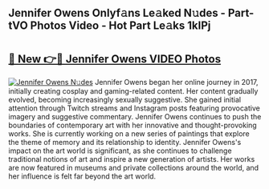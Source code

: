 ## Jennifer Owens Onlyf𝚊ns Le𝚊ked N𝚞des - Part-tVO Photos Video - Hot Part Le𝚊ks 1kIPj

# <h2><a href="http://ac32813.deff.icu/?id=Jennifer+Owens">🔗 New 👉🔴 Jennifer Owens VIDEO Photos</a></h2>

[![Jennifer Owens N𝚞des](https://i.imgur.com/rIISA9y.gif)](http://ac32813.deff.icu/?id=Jennifer+Owens)
Jennifer Owens began her online journey in 2017, initially creating cosplay and gaming-related content. Her content gradually evolved, becoming increasingly sexually suggestive. She gained initial attention through Twitch streams and Instagram posts featuring provocative imagery and suggestive commentary. Jennifer Owens continues to push the boundaries of contemporary art with her innovative and thought-provoking works. She is currently working on a new series of paintings that explore the theme of memory and its relationship to identity. Jennifer Owens's impact on the art world is significant, as she continues to challenge traditional notions of art and inspire a new generation of artists. Her works are now featured in museums and private collections around the world, and her influence is felt far beyond the art world.

